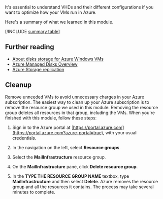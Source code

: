 It's essential to understand VHDs and their different configurations if you want to optimize how your VMs run in Azure.

Here's a summary of what we learned in this module.

[!INCLUDE [summary table](./summary-table.md)]

## Further reading

- [About disks  storage for Azure Windows VMs](https://docs.microsoft.com/azure/virtual-machines/windows/about-disks-and-vhds)
- [Azure Managed Disks Overview](https://docs.microsoft.com/azure/virtual-machines/windows/managed-disks-overview)
- [Azure Storage replication](https://docs.microsoft.com/azure/storage/common/storage-redundancy)

## Cleanup

Remove unneeded VMs to avoid unnecessary charges in your Azure subscription. The easiest way to clean up your Azure subscription is to remove the resource group we used in this module. Removing the resource group deletes all resources in that group, including the VMs. When you're finished with this module, follow these steps:

1. Sign in to the Azure portal at [https://portal.azure.com](https://portal.azure.com?azure-portal=true), with your usual credentials.

1. In the navigation on the left, select **Resource groups**.

1. Select the **MailInfrastructure** resource group.

1. On the **MailInfrastructure** pane, click **Delete resource group**.

1. In the **TYPE THE RESOURCE GROUP NAME** textbox, type **MailInfrastructure** and then select **Delete**. Azure removes the resource group and all the resources it contains. The process may take several minutes to complete.
